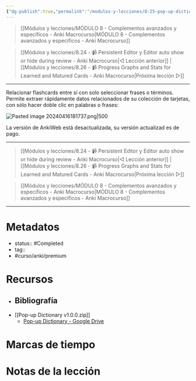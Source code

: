 ```yaml
---
{"dg-publish":true,"permalink":"/modulos-y-lecciones/8-25-pop-up-dictionary-anki-macrocurso/","noteIcon":"","updated":"2024-05-22T13:35:17.818+02:00"}
---
```



> [[Módulos y lecciones/MÓDULO 8 - Complementos avanzados y específicos - Anki Macrocurso\|MÓDULO 8 - Complementos avanzados y específicos - Anki Macrocurso]]

> [[Módulos y lecciones/8.24 - 📹 Persistent Editor y Editor auto show or hide during review - Anki Macrocurso\|◁ Lección anterior]] | [[Módulos y lecciones/8.26 - 📹 Progress Graphs and Stats for Learned and Matured Cards - Anki Macrocurso\|Próxima lección ▷]]

---

Relacionar flashcards entre sí con solo seleccionar frases o términos. Permite extraer rápidamente datos relacionados de su colección de tarjetas, con sólo hacer doble clic en palabras o frases: 

![Pasted image 20240416181737.png|500](/img/user/ANEXOS/Pasted%20image%2020240416181737.png)

La versión de AnkiWeb está desactualizada, su versión actualizad es de pago.

---

> [[Módulos y lecciones/8.24 - 📹 Persistent Editor y Editor auto show or hide during review - Anki Macrocurso\|◁ Lección anterior]] | [[Módulos y lecciones/8.26 - 📹 Progress Graphs and Stats for Learned and Matured Cards - Anki Macrocurso\|Próxima lección ▷]]

> [[Módulos y lecciones/MÓDULO 8 - Complementos avanzados y específicos - Anki Macrocurso\|MÓDULO 8 - Complementos avanzados y específicos - Anki Macrocurso]]

---
# Metadatos
- status:: #Completed 
- tag::  
- #curso/anki/premium

# Recursos
- Bibliografía
	- 
- [[Pop-up Dictionary v1.0.0.zip]]
	- [Pop-up Dictionary - Google Drive](https://drive.google.com/file/d/16g2NAW2D26d8qBTrhnGZWTEb7kIyBIyN/view?usp=drive_link)

# Marcas de tiempo


# Notas de la lección
